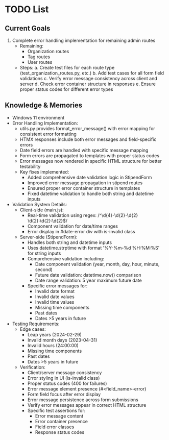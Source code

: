 # TODO List

## Current Goals
1. Complete error handling implementation for remaining admin routes
   - Remaining:
     * Organization routes
     * Tag routes
     * User routes
   - Steps:
     a. Create test files for each route type (test_organization_routes.py, etc.)
     b. Add test cases for all form field validations
     c. Verify error message consistency across client and server
     d. Check error container structure in responses
     e. Ensure proper status codes for different error types

## Knowledge & Memories
- Windows 11 environment
- Error Handling Implementation:
  * utils.py provides format_error_message() with error mapping for consistent error formatting
  * HTMX responses include both error messages and field-specific errors
  * Date field errors are handled with specific message mapping
  * Form errors are propagated to templates with proper status codes
  * Error messages now rendered in specific HTML structure for better testability
  * Key fixes implemented:
    - Added comprehensive date validation logic in StipendForm
    - Improved error message propagation in stipend routes
    - Ensured proper error container structure in templates
    - Fixed datetime validation to handle both string and datetime inputs
- Validation System Details:
  * Client-side (main.js):
    - Real-time validation using regex: /^\d{4}-\d{2}-\d{2} \d{2}:\d{2}:\d{2}$/
    - Component validation for date/time ranges
    - Error display in #date-error div with is-invalid class
  * Server-side (StipendForm):
    - Handles both string and datetime inputs
    - Uses datetime.strptime with format '%Y-%m-%d %H:%M:%S' for string inputs
    - Comprehensive validation including:
      * Date component validation (year, month, day, hour, minute, second)
      * Future date validation: datetime.now() comparison
      * Date range validation: 5 year maximum future date
    - Specific error messages for:
      * Invalid date format
      * Invalid date values
      * Invalid time values
      * Missing time components
      * Past dates
      * Dates >5 years in future
- Testing Requirements:
  * Edge cases:
    - Leap years (2024-02-29)
    - Invalid month days (2023-04-31)
    - Invalid hours (24:00:00)
    - Missing time components
    - Past dates
    - Dates >5 years in future
  * Verification:
    - Client/server message consistency
    - Error styling in UI (is-invalid class)
    - Proper status codes (400 for failures)
    - Error message element presence (#<field_name>-error)
    - Form field focus after error display
    - Error message persistence across form submissions
    - Verify error messages appear in correct HTML structure
    - Specific test assertions for:
      * Error message content
      * Error container presence
      * Field error classes
      * Response status codes

